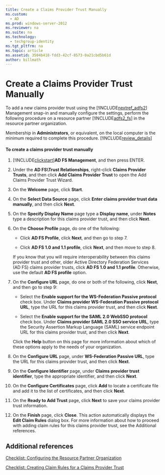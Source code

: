 ```yaml
---
title: Create a Claims Provider Trust Manually
ms.custom: 
  - AD
ms.prod: windows-server-2012
ms.reviewer: na
ms.suite: na
ms.technology: 
  - techgroup-identity
ms.tgt_pltfrm: na
ms.topic: article
ms.assetid: 3504b418-fdd3-42cf-8573-0a21cbd5b61d
author: billmath
---
```

# Create a Claims Provider Trust Manually
To add a new claims provider trust using the [!INCLUDE[nextref_adfs2](../Token/nextref_adfs2_md.md)] Management snap\-in and manually configure the settings, perform the following procedure on a resource partner [!INCLUDE[adfs2_fs](../Token/adfs2_fs_md.md)] in the resource partner organization.  
  
Membership in **Administrators**, or equivalent, on the local computer is the minimum required to complete this procedure. [!INCLUDE[review_details](../Token/review_details_md.md)]  
  
#### To create a claims provider trust manually  
  
1.  [!INCLUDE[clickstart](../Token/clickstart_md.md)]**AD FS Management**, and then press ENTER.  
  
2.  Under the **AD FS\\Trust Relationships**, right\-click **Claims Provider Trusts**, and then click **Add Claims Provider Trust** to open the Add Claims Provider Trust Wizard.  
  
3.  On the **Welcome** page, click **Start**.  
  
4.  On the **Select Data Source** page, click **Enter claims provider trust data manually**, and then click **Next**.  
  
5.  On the **Specify Display Name** page type a **Display name**, under **Notes** type a description for this claims provider trust, and then click **Next**.  
  
6.  On the **Choose Profile** page, do one of the following:  
  
    -   Click **AD FS Profile**, click **Next**, and then go to step 7.  
  
    -   Click **AD FS 1.0 and 1.1 profile**, click **Next**, and then move to step 8.  
  
    If you know that you will require interoperability between this claims provider trust and other, older Active Directory Federation Services \(AD FS\) claims provider trusts, click **AD FS 1.0 and 1.1 profile**. Otherwise, use the default **AD FS profile** option.  
  
7.  On the **Configure URL** page, do one or both of the following, click **Next**, and then go to step 9:  
  
    -   Select the **Enable support for the WS\-Federation Passive protocol** check box. Under **Claims provider WS\-Federation Passive protocol URL**, type the URL for this claims provider trust, and then click **Next**.  
  
    -   Select the **Enable support for the SAML 2.0 WebSSO protocol** check box. Under **Claims provider SAML 2.0 SSO service URL**, type the Security Assertion Markup Language \(SAML\) service endpoint URL for this claims provider trust, and then click **Next**.  
  
    Click the **Help** button on this page for more information about which of these options apply to the needs of your organization.  
  
8.  On the **Configure URL** page, under **WS\-Federation Passive URL**, type the URL for this claims provider trust, and then click **Next**.  
  
9. On the **Configure Identifier** page, under **Claims provider trust identifier**, type the appropriate identifier, and then click **Next**.  
  
10. On the **Configure Certificates** page, click **Add** to locate a certificate file and add it to the list of certificates, and then click **Next**.  
  
11. On the **Ready to Add Trust** page, click **Next** to save your claims provider trust information.  
  
12. On the **Finish** page, click **Close**. This action automatically displays the **Edit Claim Rules** dialog box. For more information about how to proceed with adding claim rules for this claims provider trust, see the Additional references.  
  
## Additional references  
[Checklist: Configuring the Resource Partner Organization](../Topic/Checklist--Configuring-the-Resource-Partner-Organization.md)  
  
[Checklist: Creating Claim Rules for a Claims Provider Trust](../Topic/Checklist--Creating-Claim-Rules-for-a-Claims-Provider-Trust.md)  
  
